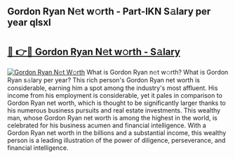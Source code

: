 ## Gordon Ryan N𝚎t w𝚘rth - Part-lKN S𝚊lary per year qlsxI

# <h2><a href="http://gc3nvh2.nevu.top/?p=Gordon+Ryan">🔗 👉🔴 Gordon Ryan N𝚎t w𝚘rth - S𝚊lary</a></h2>

[![Gordon Ryan N𝚎t W𝚘rth](https://i.imgur.com/Oavwk0R.jpeg)](http://gc3nvh2.nevu.top/?p=Gordon+Ryan)
What is Gordon Ryan n𝚎t w𝚘rth? What is Gordon Ryan s𝚊lary per year?
This rich person's Gordon Ryan net worth is considerable, earning him a spot among the industry's most affluent. His income from his employment is considerable, yet it pales in comparison to Gordon Ryan net worth, which is thought to be significantly larger thanks to his numerous business pursuits and real estate investments. This wealthy man, whose Gordon Ryan net worth is among the highest in the world, is celebrated for his business acumen and financial intelligence. With a Gordon Ryan net worth in the billions and a substantial income, this wealthy person is a leading illustration of the power of diligence, perseverance, and financial intelligence.
